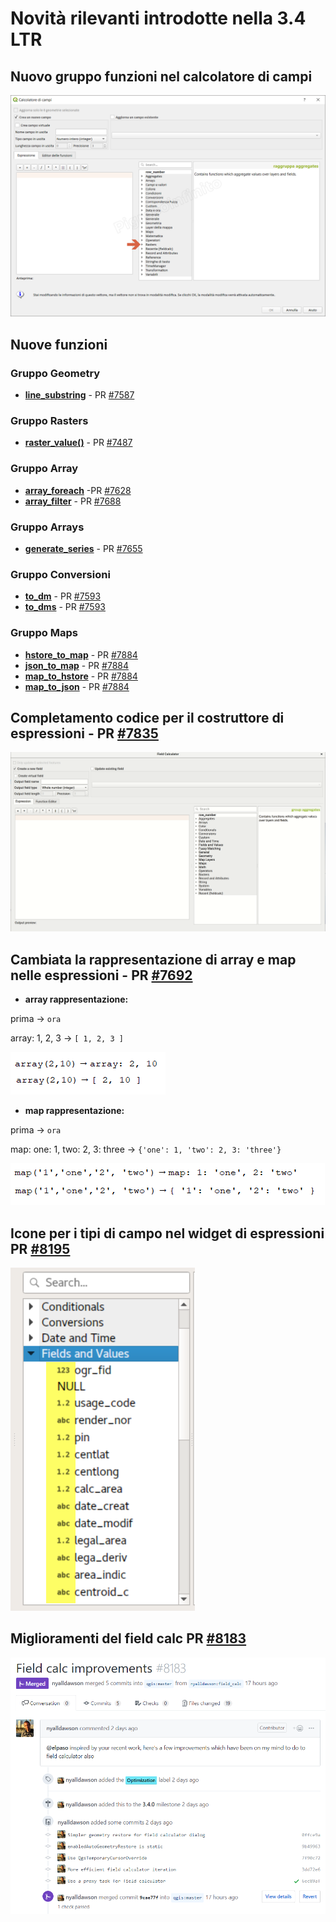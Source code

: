 # Novità rilevanti introdotte nella 3.4 LTR

## Nuovo gruppo funzioni nel calcolatore di campi
![](/img/novita_34/neo_gruppi.png)

## Nuove funzioni

### Gruppo Geometry
* [**line_substring**](./gr_funzioni/geometria/funzioni/line_substring.md) - PR [#7587](https://github.com/qgis/QGIS/pull/7587)
### Gruppo Rasters
* [**raster_value()**](./gr_funzioni/rasters/funzioni/raster_value.md) - PR [#7487](https://github.com/qgis/QGIS/pull/7487) 
### Gruppo Array
* [**array_foreach**](./gr_funzioni/array/funzioni/array_foreach.md) -PR [#7628](https://github.com/qgis/QGIS/pull/7628)
* [**array_filter**](./gr_funzioni/array/funzioni/array_filter.md) - PR [#7688](https://github.com/qgis/QGIS/pull/7688)
### Gruppo Arrays
* [**generate_series**](./gr_funzioni/arrays/funzioni/generate_series.md) - PR [#7655](https://github.com/qgis/QGIS/pull/7655)
### Gruppo Conversioni
* [**to_dm**](./gr_funzioni/conversioni/funzioni/to_dm.md) - PR [#7593](https://github.com/qgis/QGIS/pull/7593)
* [**to_dms**](./gr_funzioni/conversioni/funzioni/to_dms.md) - PR [#7593](https://github.com/qgis/QGIS/pull/7593)
### Gruppo Maps
* [**hstore_to_map**](./gr_funzioni/maps/funzioni/hstore_to_map.md) - PR [#7884](https://github.com/qgis/QGIS/pull/7884)
* [**json_to_map**](./gr_funzioni/maps/funzioni/json_to_map.md) - PR [#7884](https://github.com/qgis/QGIS/pull/7884)
* [**map_to_hstore**](./gr_funzioni/maps/funzioni/map_to_hstore.md) - PR [#7884](https://github.com/qgis/QGIS/pull/7884)
* [**map_to_json**](./gr_funzioni/maps/funzioni/map_to_json.md) - PR [#7884](https://github.com/qgis/QGIS/pull/7884)

## Completamento codice per il costruttore di espressioni - PR [#7835](https://github.com/qgis/QGIS/pull/7835)
![](/img/novita_34/completa_field_calc.gif)

## Cambiata la rappresentazione di array e map nelle espressioni - PR [#7692](https://github.com/qgis/QGIS/pull/7692)

* **array rappresentazione:**

prima → `ora`

array: 1, 2, 3 → `[ 1, 2, 3 ]`

![](/img/novita_34/arrays.png)

* **map rappresentazione:**

prima → `ora`

map: one: 1, two: 2, 3: three → `{'one': 1, 'two': 2, 3: 'three'}`

![](/img/novita_34/map.png)

## Icone per i tipi di campo nel widget di espressioni PR [#8195](https://github.com/qgis/QGIS/pull/8195)

![](/img/novita_34/icone_widget_01.png)

## Miglioramenti del field calc PR [#8183](https://github.com/qgis/QGIS/pull/8183)

![](/img/novita_34/miglioramenti.png)
